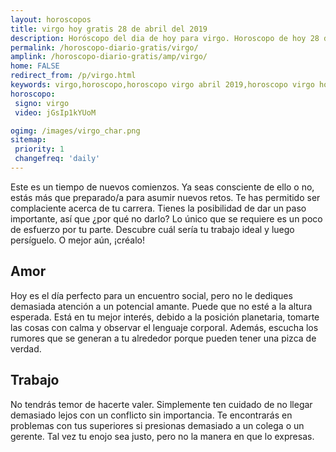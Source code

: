 ```yaml
---
layout: horoscopos
title: virgo hoy gratis 28 de abril del 2019 
description: Horóscopo del dia de hoy para virgo. Horoscopo de hoy 28 de abril del 2019. Las predicciones de amor, trabajo, vida personal gratis.
permalink: /horoscopo-diario-gratis/virgo/
amplink: /horoscopo-diario-gratis/amp/virgo/
home: FALSE
redirect_from: /p/virgo.html
keywords: virgo,horoscopo,horoscopo virgo abril 2019,horoscopo virgo hoy,tarot virgo abril 2019,horoscopo virgo,tarot virgo hoy,horoscopo de hoy,horoscopo diario,tarot del amor,horoscopo de hoy virgo,horoscopo diario del tarot, Horoscopo de hoy virgo 28 de abril del 2019,horóscopo del día,signos zodiacales 2019, el horoscopo de hoy
horoscopo:
 signo: virgo
 video: jGsIp1kYUoM

ogimg: /images/virgo_char.png
sitemap:
 priority: 1
 changefreq: 'daily'
---
```



Este es un tiempo de nuevos comienzos. Ya seas consciente de ello o no, estás más que preparado/a para asumir nuevos retos. Te has permitido ser complaciente acerca de tu carrera. Tienes la posibilidad de dar un paso importante, así que ¿por qué no darlo? Lo único que se requiere es un poco de esfuerzo por tu parte. Descubre cuál sería tu trabajo ideal y luego persíguelo. O mejor aún, ¡créalo!

## Amor

Hoy es el día perfecto para un encuentro social, pero no le dediques demasiada atención a un potencial amante. Puede que no esté a la altura esperada. Está en tu mejor interés, debido a la posición planetaria, tomarte las cosas con calma y observar el lenguaje corporal. Además, escucha los rumores que se generan a tu alrededor porque pueden tener una pizca de verdad.

## Trabajo

No tendrás temor de hacerte valer. Simplemente ten cuidado de no llegar demasiado lejos con un conflicto sin importancia. Te encontrarás en problemas con tus superiores si presionas demasiado a un colega o un gerente. Tal vez tu enojo sea justo, pero no la manera en que lo expresas.